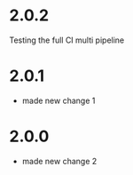 # 2.0.2
Testing the full CI multi pipeline 
# 2.0.1
- made new change 1
# 2.0.0
- made new change 2
